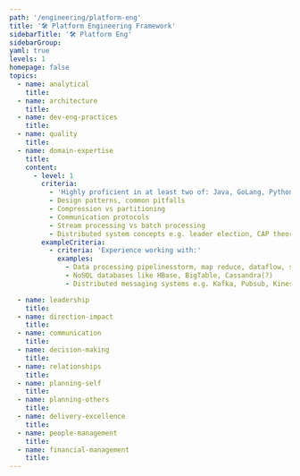 ```yaml
---
path: '/engineering/platform-eng'
title: '🛠️ Platform Engineering Framework'
sidebarTitle: '🛠️ Platform Eng'
sidebarGroup:
yaml: true
levels: 1
homepage: false
topics:
  - name: analytical
    title:
  - name: architecture
    title:
  - name: dev-eng-practices
    title:
  - name: quality
    title:
  - name: domain-expertise
    title:
    content:
      - level: 1
        criteria:
          - 'Highly proficient in at least two of: Java, GoLang, Python'
          - Design patterns, common pitfalls
          - Compression vs partitioning
          - Communication protocols
          - Stream processing vs batch processing
          - Distributed system concepts e.g. leader election, CAP theorem, etc.
        exampleCriteria:
          - criteria: 'Experience working with:'
            examples:
              - Data processing pipelinesstorm, map reduce, dataflow, spark
              - NoSQL databases like HBase, BigTable, Cassandra(?)
              - Distributed messaging systems e.g. Kafka, Pubsub, Kinesis

  - name: leadership
    title:
  - name: direction-impact
    title:
  - name: communication
    title:
  - name: decision-making
    title:
  - name: relationships
    title:
  - name: planning-self
    title:
  - name: planning-others
    title:
  - name: delivery-excellence
    title:
  - name: people-management
    title:
  - name: financial-management
    title:
---
```


